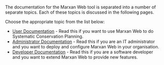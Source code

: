 The documentation for the Marxan Web tool is separated into a number of separate topics. Each of these topics is discussed in the following pages.  

Choose the appropriate topic from the list below:

* [User Documentation](https://andrewcottam.github.io/marxan-web/docs_user.html) - Read this if you want to use Marxan Web to do Systematic Conservation Planning.
* [Administrator Documentation](https://andrewcottam.github.io/marxan-web/docs_admin.html) - Read this if you are an IT administrator and you want to deploy and configure Marxan Web in your organisation.
* [Developer Documentation](https://andrewcottam.github.io/marxan-web/docs_dev.html) - Read this if you are a software developer and you want to extend Marxan Web to provide new features.

